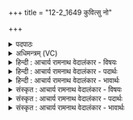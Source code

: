 +++
title = "12-2_1649 कुवित्सु नो"

+++
<details><summary>पदपाठः</summary>

कु꣡वि꣢त्। सु। नः꣣। ग꣡वि꣢꣯ष्टये। गो। इ꣣ष्टये। अ꣡ग्ने꣢꣯। सं꣣वे꣡षि꣢षः। स꣣म्। वे꣡षि꣢꣯षः। र꣣यि꣢म्। उ꣡रु꣢꣯कृत्। उ꣡रु꣢꣯। कृ꣣त्। उरु꣢। नः꣣। कृधि। १६४९।
</details>

<details><summary>अधिमन्त्रम् (VC)</summary>

- अग्निः
- विरूप आङ्गिरसः
- गायत्री
- षड्जः
</details>

<details><summary>हिन्दी : आचार्य रामनाथ वेदालंकार - विषयः</summary>

अगले मन्त्र में पुनः उन्हीं से प्रार्थना की गयी है।
</details>

<details><summary>हिन्दी : आचार्य रामनाथ वेदालंकार - पदार्थः</summary>

पदार्थान्वयभाषाः -  हे(अग्ने)अग्रनायक परमात्मन्,राजन् वा योगिराज!आप(नः)हमारे(गविष्टये)विवेकख्याति के प्रकाशों की प्राप्ति के लिए अथवा विविध विद्याओं में गवेषणा के लिए(कुवित्)बहुत(रयिम्)आध्यात्मिक ऐश्वर्य वा भौतिक धन(सु संवेषिषः)भलीभाँति प्राप्त कराओ।(उरुकृत्)बहुत देनेवाले आप(नः)हमारे लिए(उरु)बहुत(कृधि)दो ॥२॥
</details>

<details><summary>हिन्दी : आचार्य रामनाथ वेदालंकार - भावार्थः</summary>

भावार्थभाषाः -  परमात्मा की कृपा से और योग-प्रशिक्षक के योग्य मार्गदर्शन से योगाभ्यासी शिष्य आध्यात्मिक धन प्राप्त करके मोक्ष के अधिकारी होवें और राजा विविध विज्ञानों में अनुसन्धान के इच्छुकों को धन प्राप्त करा कर राष्ट्र में विद्यासूर्य के उदय में सहायक हो ॥२॥
</details>

<details><summary>संस्कृत : आचार्य रामनाथ वेदालंकार - विषयः</summary>

अथ पुनरपि त एव प्रार्थ्यन्ते।
</details>

<details><summary>संस्कृत : आचार्य रामनाथ वेदालंकार - पदार्थः</summary>

पदार्थान्वयभाषाः -  हे(अग्ने)अग्रनायक परमात्मन् राजन् योगिराड् वा!त्वम्(नः)अस्माकम्(गविष्टये)गवाम् विविकेख्यातिप्रकाशानाम् इष्टये प्राप्तये,यद्वा गविष्टये गवेषणाय विविधविद्यासु अनुसन्धानाय(कुवित्)बहु(रयिम्)आध्यात्मिकमैश्वर्यं भौतिकं धनं वा(सु संवेषिषः)सम्यक् सम्प्रापय।[संपूर्वाद् विष्लृ व्याप्तौ धातोर्लेटि सिबागमे अडागमे मध्यमैकवचने रूपम्।] (उरुकृत्)बहुकर्ता त्वम्(नः)अस्मभ्यम्(उरु)बहु(कृधि)कुरु ॥२॥
</details>

<details><summary>संस्कृत : आचार्य रामनाथ वेदालंकार - भावार्थः</summary>

भावार्थभाषाः -  परमात्मनः कृपया योगप्रशिक्षकस्य च योग्येन मार्गदर्शनेन योगाभ्यासिनः शिष्या आध्यात्मिकं धनं प्राप्य मोक्षाधिकारिणो भवेयुः। नृपतिश्च विविधविज्ञानानामनुसन्धित्सून् वित्तं प्रापय्य राष्ट्रे विद्यासूर्योदये सहायको भवेत् ॥२॥
</details>